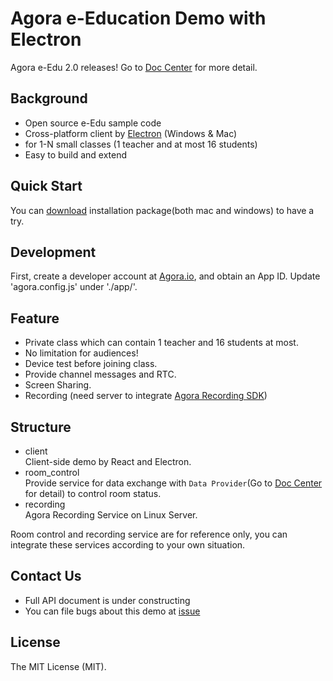 # Agora e-Education Demo with Electron

Agora e-Edu 2.0 releases! Go to [Doc Center](https://agoraio.github.io/ARD-eEducation-with-Electron/#/) for more detail.

## Background

- Open source e-Edu sample code
- Cross-platform client by [Electron](https://electronjs.org) (Windows & Mac)
- for 1-N small classes (1 teacher and at most 16 students)
- Easy to build and extend

## Quick Start

You can [download](https://github.com/AgoraIO/ARD-eEducation-with-Electron/releases) installation package(both mac and windows) to have a try.

## Development

First, create a developer account at [Agora.io](https://dashboard.agora.io/signin/), and obtain an App ID.
Update 'agora.config.js' under './app/'.  


## Feature 

- Private class which can contain 1 teacher and 16 students at most.
- No limitation for audiences!
- Device test before joining class.
- Provide channel messages and RTC.
- Screen Sharing.
- Recording (need server to integrate [Agora Recording SDK](https://docs.agora.io/cn/2.1.1/addons/Recording/Quickstart%20Guides/recording_c++?platform=C%2B%2B))

## Structure

- client  
  Client-side demo by React and Electron.
- room_control  
  Provide service for data exchange with `Data Provider`(Go to [Doc Center](https://agoraio.github.io/ARD-eEducation-with-Electron/#/) for detail) to control room status.
- recording  
  Agora Recording Service on Linux Server.

Room control and recording service are for reference only, you can integrate these services according to your own situation.
  
## Contact Us
- Full API document is under constructing
- You can file bugs about this demo at [issue](https://github.com/AgoraIO/ARD-eEducation-with-Electron/issues)

## License
The MIT License (MIT).

